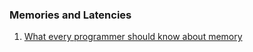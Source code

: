 ### Memories and Latencies

1. [What every programmer should know about memory](http://lwn.net/Articles/250967/)
